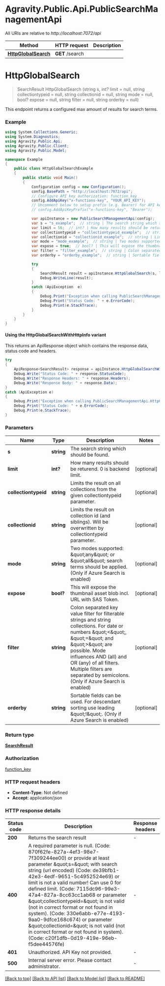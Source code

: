 # Agravity.Public.Api.PublicSearchManagementApi

All URIs are relative to *http://localhost:7072/api*

| Method | HTTP request | Description |
|--------|--------------|-------------|
| [**HttpGlobalSearch**](PublicSearchManagementApi.md#httpglobalsearch) | **GET** /search |  |

<a name="httpglobalsearch"></a>
# **HttpGlobalSearch**
> SearchResult HttpGlobalSearch (string s, int? limit = null, string collectiontypeid = null, string collectionid = null, string mode = null, bool? expose = null, string filter = null, string orderby = null)



This endpoint returns a configured max amount of results for search terms.

### Example
```csharp
using System.Collections.Generic;
using System.Diagnostics;
using Agravity.Public.Api;
using Agravity.Public.Client;
using Agravity.Public.Model;

namespace Example
{
    public class HttpGlobalSearchExample
    {
        public static void Main()
        {
            Configuration config = new Configuration();
            config.BasePath = "http://localhost:7072/api";
            // Configure API key authorization: function_key
            config.AddApiKey("x-functions-key", "YOUR_API_KEY");
            // Uncomment below to setup prefix (e.g. Bearer) for API key, if needed
            // config.AddApiKeyPrefix("x-functions-key", "Bearer");

            var apiInstance = new PublicSearchManagementApi(config);
            var s = "s_example";  // string | The search string which should be found.
            var limit = 56;  // int? | How many results should be returend. 0 is backend limit. (optional) 
            var collectiontypeid = "collectiontypeid_example";  // string | Limits the result on all collections from the given collectiontypeid parameter. (optional) 
            var collectionid = "collectionid_example";  // string | Limits the result on collection id (and siblings). Will be overwritten by collectiontypeid parameter. (optional) 
            var mode = "mode_example";  // string | Two modes supported: \"any\" or \"all\" search terms should be applied. (Only if Azure Search is enabled) (optional) 
            var expose = true;  // bool? | This will expose the thumbnail asset blob incl. URL with SAS Token. (optional) 
            var filter = "filter_example";  // string | Colon separated key value filter for filterable strings and string collections. For date or numbers \"<\", \"=\" and \">\" are possible. Mode influences AND (all) and OR (any) of all filters. Multiple filters are separated by semicolons. (Only if Azure Search is enabled) (optional) 
            var orderby = "orderby_example";  // string | Sortable fields can be used. For descendant sorting use leading \"!\". (Only if Azure Search is enabled) (optional) 

            try
            {
                SearchResult result = apiInstance.HttpGlobalSearch(s, limit, collectiontypeid, collectionid, mode, expose, filter, orderby);
                Debug.WriteLine(result);
            }
            catch (ApiException  e)
            {
                Debug.Print("Exception when calling PublicSearchManagementApi.HttpGlobalSearch: " + e.Message);
                Debug.Print("Status Code: " + e.ErrorCode);
                Debug.Print(e.StackTrace);
            }
        }
    }
}
```

#### Using the HttpGlobalSearchWithHttpInfo variant
This returns an ApiResponse object which contains the response data, status code and headers.

```csharp
try
{
    ApiResponse<SearchResult> response = apiInstance.HttpGlobalSearchWithHttpInfo(s, limit, collectiontypeid, collectionid, mode, expose, filter, orderby);
    Debug.Write("Status Code: " + response.StatusCode);
    Debug.Write("Response Headers: " + response.Headers);
    Debug.Write("Response Body: " + response.Data);
}
catch (ApiException e)
{
    Debug.Print("Exception when calling PublicSearchManagementApi.HttpGlobalSearchWithHttpInfo: " + e.Message);
    Debug.Print("Status Code: " + e.ErrorCode);
    Debug.Print(e.StackTrace);
}
```

### Parameters

| Name | Type | Description | Notes |
|------|------|-------------|-------|
| **s** | **string** | The search string which should be found. |  |
| **limit** | **int?** | How many results should be returend. 0 is backend limit. | [optional]  |
| **collectiontypeid** | **string** | Limits the result on all collections from the given collectiontypeid parameter. | [optional]  |
| **collectionid** | **string** | Limits the result on collection id (and siblings). Will be overwritten by collectiontypeid parameter. | [optional]  |
| **mode** | **string** | Two modes supported: \&quot;any\&quot; or \&quot;all\&quot; search terms should be applied. (Only if Azure Search is enabled) | [optional]  |
| **expose** | **bool?** | This will expose the thumbnail asset blob incl. URL with SAS Token. | [optional]  |
| **filter** | **string** | Colon separated key value filter for filterable strings and string collections. For date or numbers \&quot;&lt;\&quot;, \&quot;&#x3D;\&quot; and \&quot;&gt;\&quot; are possible. Mode influences AND (all) and OR (any) of all filters. Multiple filters are separated by semicolons. (Only if Azure Search is enabled) | [optional]  |
| **orderby** | **string** | Sortable fields can be used. For descendant sorting use leading \&quot;!\&quot;. (Only if Azure Search is enabled) | [optional]  |

### Return type

[**SearchResult**](SearchResult.md)

### Authorization

[function_key](../README.md#function_key)

### HTTP request headers

 - **Content-Type**: Not defined
 - **Accept**: application/json


### HTTP response details
| Status code | Description | Response headers |
|-------------|-------------|------------------|
| **200** | Returns the search result |  -  |
| **400** | A required parameter is null. (Code: 870f62fe-827a-4ef3-98e7-7f309244ee00) or provide at least parameter \&quot;s&#x3D;\&quot; with search string (url encoded) (Code: de39bfb1-42e3-4edf-9651-5c4952524e69) or limit is not a valid number! Can use 0 for defined limit. (Code: 7115dc96-99e3-47a4-827a-8cc63cc1ab68 or parameter \&quot;collectiontypeid&#x3D;\&quot; is not valid (not in correct format or not found in system). (Code: 330e6abb-e77e-4193-9aa0-9dfce168c674) or parameter \&quot;collectionid&#x3D;\&quot; is not valid (not in correct format or not found in system). (Code: c20f1dfb-0d19-419e-96eb-f5dee44576fe) |  -  |
| **401** | Unauthorized. API Key not provided. |  -  |
| **500** | Internal server error. Please contact administrator. |  -  |

[[Back to top]](#) [[Back to API list]](../README.md#documentation-for-api-endpoints) [[Back to Model list]](../README.md#documentation-for-models) [[Back to README]](../README.md)


